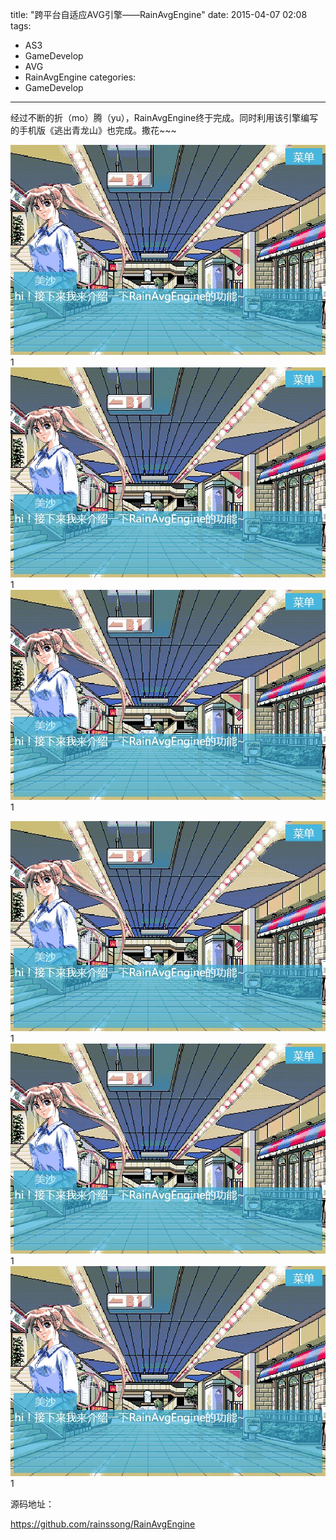 ﻿title: "跨平台自适应AVG引擎——RainAvgEngine"
date: 2015-04-07 02:08 
tags: 
- AS3
- GameDevelop
- AVG
- RainAvgEngine
categories:
- GameDevelop
---

经过不断的折（mo）腾（yu），RainAvgEngine终于完成。同时利用该引擎编写的手机版《逃出青龙山》也完成。撒花~~~


![RainAvgEngine](./images/rain_avg_engine.jpg "RainAvgEngine")1
![RainAvgEngine](/images/rain_avg_engine.jpg "RainAvgEngine")1
![RainAvgEngine](images/rain_avg_engine.jpg "RainAvgEngine")1

![RainAvgEngine](./../images/rain_avg_engine.jpg "RainAvgEngine")1
![RainAvgEngine](../images/rain_avg_engine.jpg "RainAvgEngine")1
![RainAvgEngine](../images/rain_avg_engine.jpg "RainAvgEngine")1


源码地址：

https://github.com/rainssong/RainAvgEngine